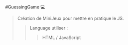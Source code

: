 #GuessingGame :computer:

>Création de MiniJeux pour mettre en pratique le JS.
>
>>Language utiliser :
>>
>>>HTML / JavaScript